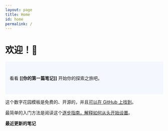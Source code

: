 ```yaml
---
layout: page
title: Home
id: home
permalink: /
---
```


# 欢迎！🌱

<p style="padding: 3em 1em; background: #f5f7ff; border-radius: 4px;">
  看看 <span style="font-weight: bold">[[你的第一篇笔记]]</span> 开始你的探索之旅吧。
</p>

这个数字花园模板是免费的、开源的，并且[可以在 GitHub 上找到](https://github.com/maximevaillancourt/digital-garden-jekyll-template)。

最简单的入门方法是阅读这个[逐步指南，解释如何从头开始设置](https://maximevaillancourt.com/blog/setting-up-your-own-digital-garden-with-jekyll)。

<strong>最近更新的笔记</strong>

<style>
  .wrapper {
    max-width: 46em;
  }
</style>
